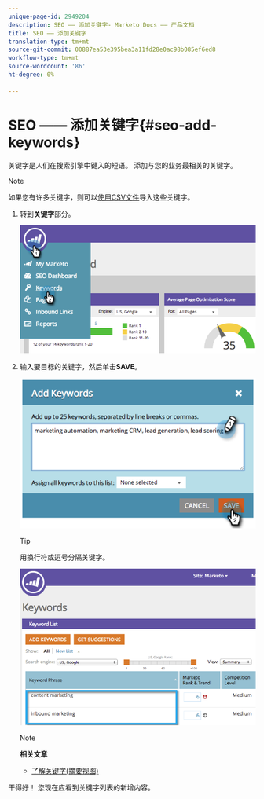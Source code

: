 ```yaml
---
unique-page-id: 2949204
description: SEO —— 添加关键字- Marketo Docs —— 产品文档
title: SEO —— 添加关键字
translation-type: tm+mt
source-git-commit: 00887ea53e395bea3a11fd28e0ac98b085ef6ed8
workflow-type: tm+mt
source-wordcount: '86'
ht-degree: 0%

---
```



# SEO —— 添加关键字{#seo-add-keywords}

关键字是人们在搜索引擎中键入的短语。 添加与您的业务最相关的关键字。

>[!NOTE]
>
>如果您有许多关键字，则可以[使用CSV文件](seo-importing-keywords-with-a-csv.md)导入这些关键字。

1. 转到&#x200B;**关键字**&#x200B;部分。

   ![](assets/image2014-9-18-11-3a28-3a39.png)

1. 输入要目标的关键字，然后单击&#x200B;**SAVE**。

   ![](assets/image2014-9-18-11-3a28-3a51.png)

   >[!TIP]
   >
   >用换行符或逗号分隔关键字。

   ![](assets/image2014-9-18-11-3a29-3a12.png)

   >[!NOTE]
   >
   >**相关文章**
   >
   >    
   >    
   >    * [了解关键字(摘要视图)](seo-understanding-keywords.md)


干得好！ 您现在应看到关键字列表的新增内容。